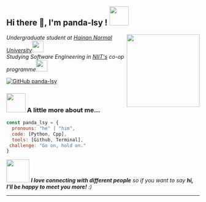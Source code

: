 <h2> Hi there 👋, I'm panda-lsy ! <img src="https://media.giphy.com/media/mGcNjsfWAjY5AEZNw6/giphy.gif" width="50"></h2>

<!--
**panda-lsy/panda-lsy** is a ✨ _special_ ✨ repository because its `README.md` (this file) appears on your GitHub profile.

Here are some ideas to get you started:

- 🔭 I’m currently working on ...
- 🌱 I’m currently learning ...
- 👯 I’m looking to collaborate on ...
- 🤔 I’m looking for help with ...
- 💬 Ask me about ...
- 📫 How to reach me: ...
- 😄 Pronouns: ...
- ⚡ Fun fact: ...
-->


<img align='right' src="https://media.giphy.com/media/v1.Y2lkPTc5MGI3NjExeGY2NXlzYm13NnZoZXZvMTd1MmMwOW40c3lreW00Y2F4Z3l1eTE2diZlcD12MV9naWZzX3NlYXJjaCZjdD1n/bGgsc5mWoryfgKBx1u/giphy.gif" width="190">
<p><em>Undergraduate student at <a href="https://www.hainnu.edu.cn/">Hainan Normal University</a><img src="https://media.giphy.com/media/fYSnHlufseco8Fh93Z/giphy.gif" width="30"></br>Studying Software Engineering in 
 <a href="https://www.niit.com/">NIIT's</a> co-op programme<img src="https://media.giphy.com/media/WUlplcMpOCEmTGBtBW/giphy.gif" width="30"> 
</em></p>

[![GitHub panda-lsy](https://img.shields.io/github/followers/panda-lsy?label=follow&style=social)](https://github.com/panda-lsy)


### <img src="https://media.giphy.com/media/VgCDAzcKvsR6OM0uWg/giphy.gif" width="50"> A little more about me...  

```javascript
const panda_lsy = {
  pronouns: "he" | "him",
  code: [Python, Cpp],
  tools: [Github, Terminal],
 challenge: "Go on, hold on."
}
```

<img src="https://media.giphy.com/media/LnQjpWaON8nhr21vNW/giphy.gif" width="60"> <em><b>I love connecting with different people</b> so if you want to say <b>hi, I'll be happy to meet you more!</b> :)</em>

---
